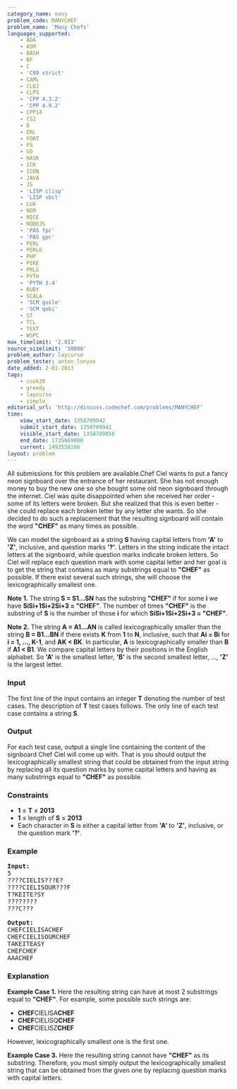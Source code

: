 ```yaml
---
category_name: easy
problem_code: MANYCHEF
problem_name: 'Many Chefs'
languages_supported:
    - ADA
    - ASM
    - BASH
    - BF
    - C
    - 'C99 strict'
    - CAML
    - CLOJ
    - CLPS
    - 'CPP 4.3.2'
    - 'CPP 4.9.2'
    - CPP14
    - CS2
    - D
    - ERL
    - FORT
    - FS
    - GO
    - HASK
    - ICK
    - ICON
    - JAVA
    - JS
    - 'LISP clisp'
    - 'LISP sbcl'
    - LUA
    - NEM
    - NICE
    - NODEJS
    - 'PAS fpc'
    - 'PAS gpc'
    - PERL
    - PERL6
    - PHP
    - PIKE
    - PRLG
    - PYTH
    - 'PYTH 3.4'
    - RUBY
    - SCALA
    - 'SCM guile'
    - 'SCM qobi'
    - ST
    - TCL
    - TEXT
    - WSPC
max_timelimit: '2.013'
source_sizelimit: '50000'
problem_author: laycurse
problem_tester: anton_lunyov
date_added: 2-01-2013
tags:
    - cook30
    - greedy
    - laycurse
    - simple
editorial_url: 'http://discuss.codechef.com/problems/MANYCHEF'
time:
    view_start_date: 1358709942
    submit_start_date: 1358709942
    visible_start_date: 1358709858
    end_date: 1735669800
    current: 1493558166
layout: problem
---
```

All submissions for this problem are available.Chef Ciel wants to put a fancy neon signboard over the entrance of her restaurant. She has not enough money to buy the new one so she bought some old neon signboard through the internet. Ciel was quite disappointed when she received her order - some of its letters were broken. But she realized that this is even better - she could replace each broken letter by any letter she wants. So she decided to do such a replacement that the resulting signboard will contain the word **"CHEF"** as many times as possible.

We can model the signboard as a string **S** having capital letters from **'A'** to **'Z'**, inclusive, and question marks **'?'**. Letters in the string indicate the intact letters at the signboard, while question marks indicate broken letters. So Ciel will replace each question mark with some capital letter and her goal is to get the string that contains as many substrings equal to **"CHEF"** as possible. If there exist several such strings, she will choose the lexicographically smallest one.

**Note 1.** The string **S = S1...SN** has the substring **"CHEF"** if for some **i** we have **SiSi+1Si+2Si+3 = "CHEF"**. The number of times **"CHEF"** is the substring of **S** is the number of those **i** for which **SiSi+1Si+2Si+3 = "CHEF"**.

**Note 2.** The string **A = A1...AN** is called lexicographically smaller than the string **B = B1...BN** if there exists **K** from **1** to **N**, inclusive, such that **Ai = Bi** for **i = 1, ..., K-1**, and **AK < BK**. In particular, **A** is lexicographically smaller than **B** if **A1 < B1**. We compare capital letters by their positions in the English alphabet. So **'A'** is the smallest letter, **'B'** is the second smallest letter, ..., **'Z'** is the largest letter.

### Input

The first line of the input contains an integer **T** denoting the number of test cases. The description of **T** test cases follows. The only line of each test case contains a string **S**.

### Output

For each test case, output a single line containing the content of the signboard Chef Ciel will come up with. That is you should output the lexicographically smallest string that could be obtained from the input string by replacing all its question marks by some capital letters and having as many substrings equal to **"CHEF"** as possible.

### Constraints

- **1** ≤ **T** ≤ **2013**
- **1** ≤ length of **S** ≤ **2013**
- Each character in **S** is either a capital letter from **'A'** to **'Z'**, inclusive, or the question mark **'?'**.

### Example

<pre>
<b>Input:</b>
5
????CIELIS???E?
????CIELISOUR???F
T?KEITE?SY
????????
???C???

<b>Output:</b>
CHEFCIELISACHEF
CHEFCIELISOURCHEF
TAKEITEASY
CHEFCHEF
AAACHEF
</pre>
### Explanation 

**Example Case 1.** Here the resulting string can have at most 2 substrings equal to **"CHEF"**. For example, some possible such strings are:

- **CHEF**CIELISA**CHEF**
- **CHEF**CIELISQ**CHEF**
- **CHEF**CIELISZ**CHEF**

However, lexicographically smallest one is the first one.

**Example Case 3.** Here the resulting string cannot have **"CHEF"** as its substring. Therefore, you must simply output the lexicographically smallest string that can be obtained from the given one by replacing question marks with capital letters.
